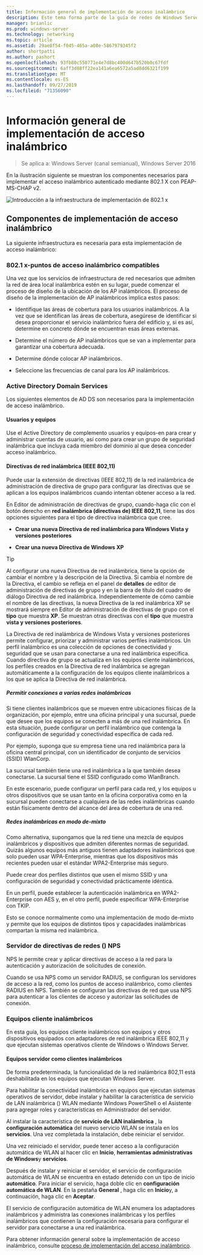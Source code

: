 ```yaml
---
title: Información general de implementación de acceso inalámbrico
description: Este tema forma parte de la guía de redes de Windows Server 2016 "implementación de acceso inalámbrico autenticado mediante 802.1 X basado en contraseña".
manager: brianlic
ms.prod: windows-server
ms.technology: networking
ms.topic: article
ms.assetid: 29ae0f54-f045-465a-a08e-5867979345f2
author: shortpatti
ms.author: pashort
ms.openlocfilehash: 93fb80c550771e4e7d8bc400d647b520b0c67fdf
ms.sourcegitcommit: 6aff3d88ff22ea141a6ea6572a5ad8dd6321f199
ms.translationtype: MT
ms.contentlocale: es-ES
ms.lasthandoff: 09/27/2019
ms.locfileid: "71356090"
---
```

# <a name="wireless-access-deployment-overview"></a>Información general de implementación de acceso inalámbrico

>Se aplica a: Windows Server (canal semianual), Windows Server 2016

En la ilustración siguiente se muestran los componentes necesarios para implementar el acceso inalámbrico autenticado mediante 802.1 X con PEAP\-MS\-CHAP v2.  

![Introducción a la infraestructura de implementación de 802.1 x](../../../media/8021X-Deploy-Overview/8021X-Deploy-Overview.jpg)

## <a name="wireless-access-deployment-components"></a>Componentes de implementación de acceso inalámbrico
La siguiente infraestructura es necesaria para esta implementación de acceso inalámbrico:

### <a name="8021x-capable-wireless-access-points"></a>802.1 x\-puntos de acceso inalámbrico compatibles
Una vez que los servicios de infraestructura de red necesarios que admiten la red de área local inalámbrica estén en su lugar, puede comenzar el proceso de diseño de la ubicación de los AP inalámbricos. El proceso de diseño de la implementación de AP inalámbricos implica estos pasos:

- Identifique las áreas de cobertura para los usuarios inalámbricos. A la vez que se identifican las áreas de cobertura, asegúrese de identificar si desea proporcionar el servicio inalámbrico fuera del edificio y, si es así, determine en concreto dónde se encuentran esas áreas externas.

- Determine el número de AP inalámbricos que se van a implementar para garantizar una cobertura adecuada.

- Determine dónde colocar AP inalámbricos.

- Seleccione las frecuencias de canal para los AP inalámbricos.

### <a name="active-directory-domain-services"></a>Active Directory Domain Services
Los siguientes elementos de AD DS son necesarios para la implementación de acceso inalámbrico.

#### <a name="users-and-computers"></a>Usuarios y equipos

Use el Active Directory de complemento usuarios y equipos\-en para crear y administrar cuentas de usuario, así como para crear un grupo de seguridad inalámbrica que incluya cada miembro del dominio al que desea conceder acceso inalámbrico.

#### <a name="wireless-network-ieee-80211-policies"></a>Directivas de red inalámbrica \(IEEE 802,11\)

Puede usar la extensión de directivas \(IEEE 802,11\) de la red inalámbrica de administración de directiva de grupo para configurar las directivas que se aplican a los equipos inalámbricos cuando intentan obtener acceso a la red.

En Editor de administración de directivas de grupo, cuando\-haga clic con el botón derecho en **red inalámbrica \(directivas de\) IEEE 802,11**, tiene las dos opciones siguientes para el tipo de directiva inalámbrica que cree.

- **Crear una nueva Directiva de red inalámbrica para Windows Vista y versiones posteriores**

- **Crear una nueva Directiva de Windows XP**

>[!TIP]
>Al configurar una nueva Directiva de red inalámbrica, tiene la opción de cambiar el nombre y la descripción de la Directiva. Si cambia el nombre de la Directiva, el cambio se refleja en el panel de **detalles** de editor de administración de directivas de grupo y en la barra de título del cuadro de diálogo Directiva de red inalámbrica. Independientemente de cómo cambie el nombre de las directivas, la nueva Directiva de la red inalámbrica XP se mostrará siempre en Editor de administración de directivas de grupo con el **tipo** que muestra **XP**. Se muestran otras directivas con el **tipo** que muestra **vista y versiones posteriores**.  

La Directiva de red inalámbrica de Windows Vista y versiones posteriores permite configurar, priorizar y administrar varios perfiles inalámbricos. Un perfil inalámbrico es una colección de opciones de conectividad y seguridad que se usan para conectarse a una red inalámbrica específica. Cuando directiva de grupo se actualiza en los equipos cliente inalámbricos, los perfiles creados en la Directiva de red inalámbrica se agregan automáticamente a la configuración de los equipos cliente inalámbricos a los que se aplica la Directiva de red inalámbrica.

##### <a name="allowing-connections-to-multiple-wireless-networks"></a>Permitir conexiones a varias redes inalámbricas

Si tiene clientes inalámbricos que se mueven entre ubicaciones físicas de la organización, por ejemplo, entre una oficina principal y una sucursal, puede que desee que los equipos se conecten a más de una red inalámbrica. En esta situación, puede configurar un perfil inalámbrico que contenga la configuración de seguridad y conectividad específica de cada red.

Por ejemplo, suponga que su empresa tiene una red inalámbrica para la oficina central principal, con un identificador de conjunto de servicios \(SSID\) WlanCorp.

La sucursal también tiene una red inalámbrica a la que también desea conectarse. La sucursal tiene el SSID configurado como WlanBranch.

En este escenario, puede configurar un perfil para cada red, y los equipos u otros dispositivos que se usan tanto en la oficina corporativa como en la sucursal pueden conectarse a cualquiera de las redes inalámbricas cuando están físicamente dentro del alcance del área de cobertura de una red.

##### <a name="mixed-mode-wireless-networks"></a>Redes inalámbricas en modo de\-mixto

Como alternativa, supongamos que la red tiene una mezcla de equipos inalámbricos y dispositivos que admiten diferentes normas de seguridad. Quizás algunos equipos más antiguos tienen adaptadores inalámbricos que solo pueden usar WPA\-Enterprise, mientras que los dispositivos más recientes pueden usar el estándar WPA2\-Enterprise más seguro.

Puede crear dos perfiles distintos que usen el mismo SSID y una configuración de seguridad y conectividad prácticamente idéntica.

En un perfil, puede establecer la autenticación inalámbrica en WPA2\-Enterprise con AES y, en el otro perfil, puede especificar WPA\-Enterprise con TKIP.

Esto se conoce normalmente como una implementación de modo de\-mixto y permite que los equipos de distintos tipos y capacidades inalámbricas compartan la misma red inalámbrica.

### <a name="network-policy-server-nps"></a>Servidor de directivas de redes \(\) NPS
NPS le permite crear y aplicar directivas de acceso a la red para la autenticación y autorización de solicitudes de conexión.

Cuando se usa NPS como un servidor RADIUS, se configuran los servidores de acceso a la red, como los puntos de acceso inalámbrico, como clientes RADIUS en NPS. También se configuran las directivas de red que usa NPS para autenticar a los clientes de acceso y autorizar las solicitudes de conexión.  

### <a name="wireless-client-computers"></a>Equipos cliente inalámbricos
En esta guía, los equipos cliente inalámbricos son equipos y otros dispositivos equipados con adaptadores de red inalámbrica IEEE 802,11 y que ejecutan sistemas operativos cliente de Windows o Windows Server.

#### <a name="server-computers-as-wireless-clients"></a>Equipos servidor como clientes inalámbricos

De forma predeterminada, la funcionalidad de la red inalámbrica 802,11 está deshabilitada en los equipos que ejecutan Windows Server.

Para habilitar la conectividad inalámbrica en equipos que ejecutan sistemas operativos de servidor, debe instalar y habilitar la característica de servicio de LAN inalámbrica \(\) WLAN mediante Windows PowerShell o el Asistente para agregar roles y características en Administrador del servidor.

Al instalar la característica de **servicio de LAN inalámbrica** , la **configuración automática** del nuevo servicio WLAN se instala en los **servicios**. Una vez completada la instalación, debe reiniciar el servidor.

Una vez reiniciado el servidor, puede tener acceso a la configuración automática de WLAN al hacer clic en **Inicio**, **herramientas administrativas de Windows**y **servicios**.

Después de instalar y reiniciar el servidor, el servicio de configuración automática de WLAN se encuentra en estado detenido con un tipo de inicio **automático**. Para iniciar el servicio, haga doble clic en **configuración automática de WLAN**. En la pestaña **General** , haga clic en **Inicio**y, a continuación, haga clic en **Aceptar**.

El servicio de configuración automática de WLAN enumera los adaptadores inalámbricos y administra las conexiones inalámbricas y los perfiles inalámbricos que contienen la configuración necesaria para configurar el servidor para conectarse a una red inalámbrica.

Para obtener información general sobre la implementación de acceso inalámbrico, consulte [proceso de implementación del acceso inalámbrico](c-wireless-access-deploy-process.md).
